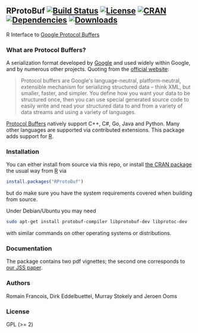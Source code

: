 ## RProtoBuf [![Build Status](https://travis-ci.org/eddelbuettel/rprotobuf.svg)](https://travis-ci.org/eddelbuettel/rprotobuf) [![License](https://eddelbuettel.github.io/badges/GPL2+.svg)](http://www.gnu.org/licenses/gpl-2.0.html) [![CRAN](http://www.r-pkg.org/badges/version/RProtoBuf)](https://cran.r-project.org/package=RProtoBuf) [![Dependencies](https://tinyverse.netlify.com/badge/RProtoBuf)](https://cran.r-project.org/package=RProtoBuf) [![Downloads](http://cranlogs.r-pkg.org/badges/RProtoBuf?color=brightgreen)](http://www.r-pkg.org/pkg/RProtoBuf)


R Interface to [Google Protocol Buffers](https://developers.google.com/protocol-buffers/)

### What are Protocol Buffers?

A serialization format developed by [Google](https://www.google.com) and used
widely within Google, and by numerous other projects.  Quoting from the
[official website](https://developers.google.com/protocol-buffers/):

> Protocol buffers are Google's language-neutral, platform-neutral,
extensible mechanism for serializing structured data – think XML, but
smaller, faster, and simpler. You define how you want your data to be
structured once, then you can use special generated source code to easily
write and read your structured data to and from a variety of data streams and
using a variety of languages.

[Protocol Buffers](https://developers.google.com/protocol-buffers/) natively
support C++, C#, Go, Java and Python. Many other languages are supported via
contributed extensions. This package adds support for
[R](https://www.r-project.org).

### Installation

You can either install from source via this repo, or install
[the CRAN package](https://cran.r-project.org/package=RProtoBuf)
the usual way from [R](https://www.r-project.org) via

```r
install.packages("RProtoBuf")
```

but do make sure you have the system requirements covered when building from
source.

Under Debian/Ubuntu you may need

```bash
sudo apt-get install protobuf-compiler libprotobuf-dev libprotoc-dev 
```

with similar commands on other operating systems or distributions.

### Documentation

The package contains two pdf vignettes; the second one corresponds to 
[our JSS paper](https://www.jstatsoft.org/article/view/v071i02).

### Authors

Romain Francois, Dirk Eddelbuettel, Murray Stokely and Jeroen Ooms

### License

GPL (>= 2)


